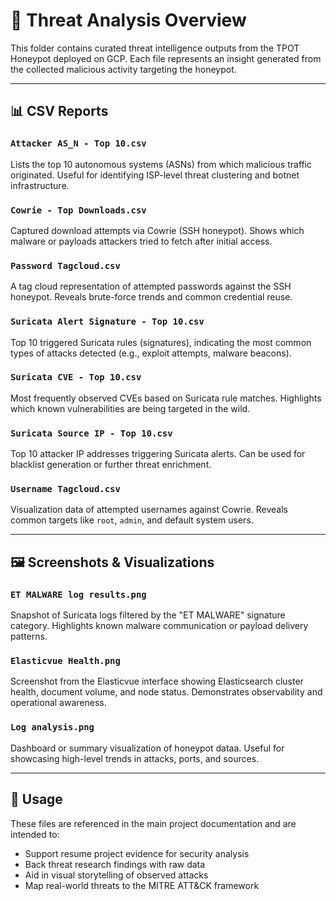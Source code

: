 # 📁 Threat Analysis Overview

This folder contains curated threat intelligence outputs from the TPOT Honeypot deployed on GCP. Each file represents an insight generated from the collected malicious activity targeting the honeypot.

---

## 📊 CSV Reports

### `Attacker AS_N - Top 10.csv`
Lists the top 10 autonomous systems (ASNs) from which malicious traffic originated. Useful for identifying ISP-level threat clustering and botnet infrastructure.

### `Cowrie - Top Downloads.csv`
Captured download attempts via Cowrie (SSH honeypot). Shows which malware or payloads attackers tried to fetch after initial access.

### `Password Tagcloud.csv`
A tag cloud representation of attempted passwords against the SSH honeypot. Reveals brute-force trends and common credential reuse.

### `Suricata Alert Signature - Top 10.csv`
Top 10 triggered Suricata rules (signatures), indicating the most common types of attacks detected (e.g., exploit attempts, malware beacons).

### `Suricata CVE - Top 10.csv`
Most frequently observed CVEs based on Suricata rule matches. Highlights which known vulnerabilities are being targeted in the wild.

### `Suricata Source IP - Top 10.csv`
Top 10 attacker IP addresses triggering Suricata alerts. Can be used for blacklist generation or further threat enrichment.

### `Username Tagcloud.csv`
Visualization data of attempted usernames against Cowrie. Reveals common targets like `root`, `admin`, and default system users.

---

## 🖼️ Screenshots & Visualizations

### `ET MALWARE log results.png`
Snapshot of Suricata logs filtered by the "ET MALWARE" signature category. Highlights known malware communication or payload delivery patterns.

### `Elasticvue Health.png`
Screenshot from the Elasticvue interface showing Elasticsearch cluster health, document volume, and node status. Demonstrates observability and operational awareness.

### `Log analysis.png`
Dashboard or summary visualization of honeypot dataa. Useful for showcasing high-level trends in attacks, ports, and sources.

---

## 🧠 Usage

These files are referenced in the main project documentation and are intended to:

- Support resume project evidence for security analysis
- Back threat research findings with raw data
- Aid in visual storytelling of observed attacks
- Map real-world threats to the MITRE ATT&CK framework

